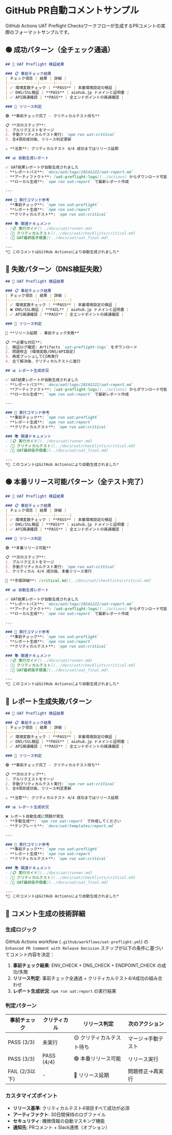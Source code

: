 # GitHub PR自動コメントサンプル

GitHub Actions UAT Preflight Checksワークフローが生成するPRコメントの実際のフォーマットサンプルです。

## 🟢 成功パターン（全チェック通過）

```markdown
## 🧪 UAT Preflight 検証結果

### 📋 事前チェック結果
| チェック項目 | 結果 | 詳細 |
|-------------|------|------|
| ✅ 環境変数チェック | **PASS** | 本番環境設定の検証 |
| ✅ DNS/SSL検証 | **PASS** | aiohub.jp ドメインと証明書 |
| ✅ API疎通確認 | **PASS** | 全エンドポイントの疎通確認 |

### 🎯 リリース判定

🟢 **事前チェック完了 - クリティカルテスト待ち**

📋 **次のステップ**:
1. プルリクエストをマージ
2. 手動クリティカルテスト実行: `npm run uat:critical`
3. 全4項目成功後、リリース判定更新

⚠️ **注意**: クリティカルテスト 4/4 成功まではリリース延期

## 📊 自動生成レポート

✅ UAT結果レポートが自動生成されました
- **レポートパス**: `docs/uat/logs/20241222/uat-report.md`
- **アーティファクト**: [uat-preflight-logs](../actions) からダウンロード可能
- **ローカル生成**: `npm run uat:report` で最新レポート作成

---

### 🔧 実行コマンド参考
- **事前チェック**: `npm run uat:preflight`
- **レポート生成**: `npm run uat:report`
- **クリティカルテスト**: `npm run uat:critical`

### 📚 関連ドキュメント
- [📋 実行ガイド](../docs/uat/runner.md)
- [🔴 クリティカルテスト](../docs/uat/checklists/critical.md)
- [🎯 UAT最終版手順書](../docs/uat/uat_final.md)

---
*🤖 このコメントはGitHub Actionsにより自動生成されました*
```

## 🔴 失敗パターン（DNS検証失敗）

```markdown
## 🧪 UAT Preflight 検証結果

### 📋 事前チェック結果
| チェック項目 | 結果 | 詳細 |
|-------------|------|------|
| ✅ 環境変数チェック | **PASS** | 本番環境設定の検証 |
| ❌ DNS/SSL検証 | **FAIL** | aiohub.jp ドメインと証明書 |
| ✅ API疎通確認 | **PASS** | 全エンドポイントの疎通確認 |

### 🎯 リリース判定

🔴 **リリース延期 - 事前チェック失敗**

📋 **必要な対応**:
1. 検証ログ確認: Artifacts `uat-preflight-logs` をダウンロード
2. 問題修正 (環境変数/DNS/API設定)
3. 再度プッシュしてCI再実行
4. 全て解決後、クリティカルテストに進行

## 📊 レポート生成状況

✅ UAT結果レポートが自動生成されました
- **レポートパス**: `docs/uat/logs/20241222/uat-report.md`
- **アーティファクト**: [uat-preflight-logs](../actions) からダウンロード可能
- **ローカル生成**: `npm run uat:report` で最新レポート作成

---

### 🔧 実行コマンド参考
- **事前チェック**: `npm run uat:preflight`
- **レポート生成**: `npm run uat:report`
- **クリティカルテスト**: `npm run uat:critical`

### 📚 関連ドキュメント
- [📋 実行ガイド](../docs/uat/runner.md)
- [🔴 クリティカルテスト](../docs/uat/checklists/critical.md)
- [🎯 UAT最終版手順書](../docs/uat/uat_final.md)

---
*🤖 このコメントはGitHub Actionsにより自動生成されました*
```

## 🟢 本番リリース可能パターン（全テスト完了）

```markdown
## 🧪 UAT Preflight 検証結果

### 📋 事前チェック結果
| チェック項目 | 結果 | 詳細 |
|-------------|------|------|
| ✅ 環境変数チェック | **PASS** | 本番環境設定の検証 |
| ✅ DNS/SSL検証 | **PASS** | aiohub.jp ドメインと証明書 |
| ✅ API疎通確認 | **PASS** | 全エンドポイントの疎通確認 |

### 🎯 リリース判定

🟢 **本番リリース可能**

📋 **次のステップ**:
1. プルリクエストをマージ
2. 手動クリティカルテスト実行: `npm run uat:critical`
3. クリティカル 4/4 成功後、本番リリース実行

📖 **手順詳細**: [critical.md](../docs/uat/checklists/critical.md)

## 📊 自動生成レポート

✅ UAT結果レポートが自動生成されました
- **レポートパス**: `docs/uat/logs/20241222/uat-report.md`
- **アーティファクト**: [uat-preflight-logs](../actions) からダウンロード可能
- **ローカル生成**: `npm run uat:report` で最新レポート作成

---

### 🔧 実行コマンド参考
- **事前チェック**: `npm run uat:preflight`
- **レポート生成**: `npm run uat:report`
- **クリティカルテスト**: `npm run uat:critical`

### 📚 関連ドキュメント
- [📋 実行ガイド](../docs/uat/runner.md)
- [🔴 クリティカルテスト](../docs/uat/checklists/critical.md)
- [🎯 UAT最終版手順書](../docs/uat/uat_final.md)

---
*🤖 このコメントはGitHub Actionsにより自動生成されました*
```

## 📄 レポート生成失敗パターン

```markdown
## 🧪 UAT Preflight 検証結果

### 📋 事前チェック結果
| チェック項目 | 結果 | 詳細 |
|-------------|------|------|
| ✅ 環境変数チェック | **PASS** | 本番環境設定の検証 |
| ✅ DNS/SSL検証 | **PASS** | aiohub.jp ドメインと証明書 |
| ✅ API疎通確認 | **PASS** | 全エンドポイントの疎通確認 |

### 🎯 リリース判定

🟢 **事前チェック完了 - クリティカルテスト待ち**

📋 **次のステップ**:
1. プルリクエストをマージ
2. 手動クリティカルテスト実行: `npm run uat:critical`
3. 全4項目成功後、リリース判定更新

⚠️ **注意**: クリティカルテスト 4/4 成功まではリリース延期

## 📊 レポート生成状況

❌ レポート自動生成に問題が発生
- **手動生成**: `npm run uat:report` で作成してください
- **テンプレート**: `docs/uat/templates/report.md`

---

### 🔧 実行コマンド参考
- **事前チェック**: `npm run uat:preflight`
- **レポート生成**: `npm run uat:report`
- **クリティカルテスト**: `npm run uat:critical`

### 📚 関連ドキュメント
- [📋 実行ガイド](../docs/uat/runner.md)
- [🔴 クリティカルテスト](../docs/uat/checklists/critical.md)
- [🎯 UAT最終版手順書](../docs/uat/uat_final.md)

---
*🤖 このコメントはGitHub Actionsにより自動生成されました*
```

## 🔧 コメント生成の技術詳細

### 生成ロジック

GitHub Actions workflow (`.github/workflows/uat-preflight.yml`) の `Enhanced PR Comment with Release Decision` ステップが以下の条件に基づいてコメント内容を決定：

1. **事前チェック結果**: ENV_CHECK + DNS_CHECK + ENDPOINT_CHECK の成功/失敗
2. **リリース判定**: 事前チェック全通過 + クリティカルテスト4/4成功の組み合わせ
3. **レポート生成状況**: `npm run uat:report` の実行結果

### 判定パターン

| 事前チェック | クリティカル | リリース判定 | 次のアクション |
|-------------|-------------|-------------|---------------|
| PASS (3/3) | 未実行 | 🟡 クリティカルテスト待ち | マージ→手動テスト |
| PASS (3/3) | PASS (4/4) | 🟢 本番リリース可能 | リリース実行 |
| FAIL (2/3以下) | - | 🔴 リリース延期 | 問題修正→再実行 |

### カスタマイズポイント

- **リリース基準**: クリティカルテスト4項目すべて成功が必須
- **アーティファクト**: 30日間保持のログファイル
- **セキュリティ**: 機微情報の自動マスキング機能
- **通知先**: PRコメント + Slack連携（オプション）